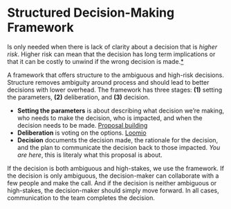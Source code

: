 # Structured Decision-Making Framework

Is only needed when there is lack of clarity about a decision that is _higher risk_. Higher risk can mean that the decision has long term implications or that it can be costly to unwind if the wrong decision is made.[\*]()

A framework that offers structure to the ambiguous and high-risk decisions. Structure removes ambiguity around process and should lead to better decisions with lower overhead. The framework has three stages: **\(1\)** setting the parameters, **\(2\)** deliberation, and **\(3\)** decision.

* **Setting the parameters** is about describing what decision we’re making, who needs to make the decision, who is impacted, and when the decision needs to be made. [Proposal building]()
* **Deliberation** is voting on the options. [Loomio]()
* **Decision** documents the decision made, the rationale for the decision, and the plan to communicate the decision back to those impacted. _You are here_, this is literaly what this proposal is about.

If the decision is both ambiguous and high-stakes, we use the framework. If the decision is only ambiguous, the decision-maker can collaborate with a few people and make the call. And if the decision is neither ambiguous or high-stakes, the decision-maker should simply move forward. In all cases, communication to the team completes the decision.

